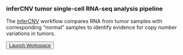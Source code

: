 ### inferCNV tumor single-cell RNA-seq analysis pipeline

The [inferCNV](https://github.com/broadinstitute/inferCNV) workflow compares RNA from tumor samples with corresponding “normal” samples to identify evidence for copy number variations in tumors.

<button dark>[Launch Workspace](https://anvil.terra.bio/#workspaces/help-gatk/InferCNV_SCP_scRNA-seq)</button>
